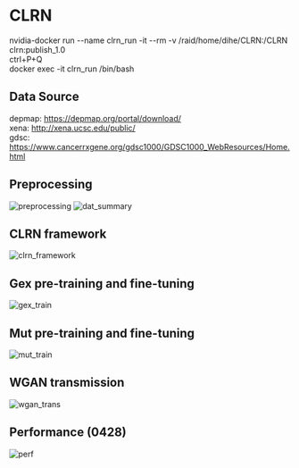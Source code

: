 # CLRN
nvidia-docker run --name clrn_run -it --rm -v /raid/home/dihe/CLRN:/CLRN clrn:publish_1.0  
ctrl+P+Q  
docker exec -it clrn_run /bin/bash

## Data Source
depmap: https://depmap.org/portal/download/  
xena: http://xena.ucsc.edu/public/  
gdsc: https://www.cancerrxgene.org/gdsc1000/GDSC1000_WebResources/Home.html

## Preprocessing
![preprocessing](./figs/preprocessing.png?raw=true)
![dat_summary](./figs/dat_summary.jpg?raw=true)


## CLRN framework
![clrn_framework](./figs/CLRN_Framework.png?raw=true)

## Gex pre-training and fine-tuning
![gex_train](./figs/gex_train.png?raw=true)

## Mut pre-training and fine-tuning
![mut_train](./figs/mut_train.png?raw=true)


## WGAN transmission
![wgan_trans](./figs/wgan_trans.png?raw=true)

## Performance (0428)
![perf](./figs/performance_0428.png?raw=true)

